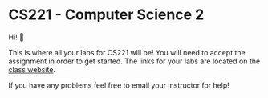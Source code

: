 # CS221 - Computer Science 2

Hi! :wave:

This is where all your labs for CS221 will be! You will need to accept the assignment in order to
get started. The links for your labs are located on the [class website](https://shanepanter.com/cs2).

If you have any problems feel free to email your instructor for help!
